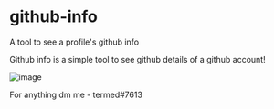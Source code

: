 # github-info
A tool to see a profile's github info 

Github info is a simple tool to see github details of a github account!


![image](https://user-images.githubusercontent.com/116340138/200176101-e72d174e-e0c1-4895-93ec-18872e4d71ef.png)

For anything dm me - termed#7613

